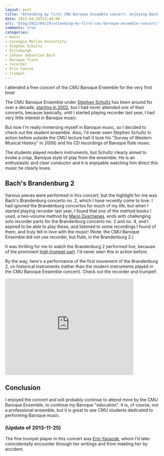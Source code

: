 ```yaml
---
layout: post
title: "Attending my first CMU Baroque Ensemble concert: enjoying Bach's Brandenburg 2"
date: 2012-04-29T23:44:00
url: "blog/2012/04/29/attending-my-first-cmu-baroque-ensemble-concert/"
comments: true
categories: 
- music
- Carnegie Mellon University
- Stephen Schultz
- Pittsburgh
- Johann Sebastian Bach
- Baroque flute
- recorder
- Erin Yancek
- trumpet
---
```

I attended a free concert of the CMU Baroque Ensemble for the very first time!

The CMU Baroque Ensemble under [Stephen Schultz](http://www.stephenschultz.net/) has been around for over a decade, [starting in 2002](http://www.stephenschultz.net/teaching.html), but I had never attended one of their concerts, because basically, until I started playing recorder last year, I had very little interest in Baroque music.

But now I'm really immersing myself in Baroque music, so I decided to check out the student ensemble. Also, I'd never seen Stephen Schultz in action before outside the CMU lecture hall (I took his "Survey of Western Musical History" in 2006) and his CD recordings of Baroque flute music.

The students played modern instruments, but Schultz clearly aimed to evoke a crisp, Baroque style of play from the ensemble. He is an enthusiastic and clear conductor and it is enjoyable watching him direct this music he clearly loves.

## Bach's Brandenburg 2

Various pieces were performed in this concert, but the highlight for me was Bach's Brandenburg concerto no. 2, which I have recently come to love. I had ignored the Brandenburg concertos for much of my life, but when I started playing recorder last year, I found that one of the method books I used, a two-volume method by [Mario Duschenes](http://www.aswltd.com/adultmet.htm#begin), ends with challenging solo recorder parts for the Brandenburg concerto no. 2 and no. 4, and I aspired to be able to play these, and listened to some recordings I found of them, and truly fell in love with the music! (Note: the CMU Baroque Ensemble did not use recorder, but flute, in the Brandenburg 2.)

It was thrilling for me to watch the Brandenburg 2 performed live, because of the prominent [high trumpet part](http://abel.hive.no/trumpet/bach/brandenburg/). I'd never seen this in action before.

By the way, here's a performance of the first movement of the Brandenburg 2, on historical instruments (rather than the modern instruments played in the CMU Baroque Ensemble concert). Check out the recorder and trumpet!

<iframe width="420" height="315" src="http://www.youtube.com/embed/EC1E4_imS0A" frameborder="0" allowfullscreen></iframe>

## Conclusion

I enjoyed the concert and will probably continue to attend more by the CMU Baroque Ensemble, to continue my Baroque "education". It is, of course, not a professional ensemble, but it is great to see CMU students dedicated to performing Baroque music.

### (Update of 2013-11-25)

The fine trumpet player in this concert was [Erin Yanacek](/blog/2013/11/25/a-fine-trumpet-recital-by-erin-yanacek), whom I'd later coincidentally encounter through her writings and from meeting her by accident.
